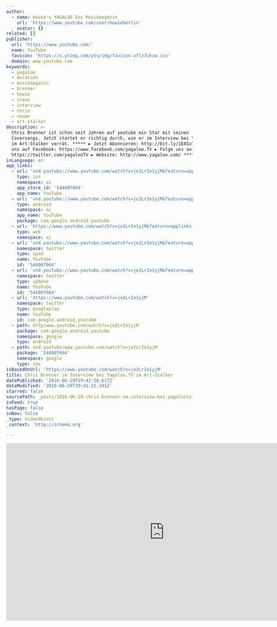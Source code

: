 ```yaml
---
author:
  - name: Howie's YAGALOO Das Musikmagazin
    url: 'https://www.youtube.com/user/howieberlin'
    avatar: {}
related: []
publisher:
  url: 'https://www.youtube.com/'
  name: YouTube
  favicon: 'https://s.ytimg.com/yts/img/favicon-vflz7uhzw.ico'
  domain: www.youtube.com
keywords:
  - yagaloo
  - duration
  - musikmagazin
  - brenner
  - howie
  - views
  - interview
  - chris
  - neuen
  - art-stalker
description: >-
  Chris Brenner ist schon seit Jahren auf youtube ein Star mit seinen
  Coversongs. Jetzt startet er richtig durch, wie er im Interview bei Yagaloo.TV
  im Art-Stalker verrät. ***** ► Jetzt Abonnieren: http://bit.ly/1E8SxTX ► Finde
  uns auf Facebook: https://www.facebook.com/yagaloo.TV ► Folge uns auf Twitter:
  https://twitter.com/yagalooTV ► Website: http://www.yagaloo.com/ *****
inLanguage: en
app_links:
  - url: 'vnd.youtube://www.youtube.com/watch?v=je2LrIe1yjM&feature=applinks'
    type: ios
    namespace: ai
    app_store_id: '544007664'
    app_name: YouTube
  - url: 'vnd.youtube://www.youtube.com/watch?v=je2LrIe1yjM&feature=applinks'
    type: android
    namespace: ai
    app_name: YouTube
    package: com.google.android.youtube
  - url: 'https://www.youtube.com/watch?v=je2LrIe1yjM&feature=applinks'
    type: web
    namespace: ai
  - url: 'vnd.youtube://www.youtube.com/watch?v=je2LrIe1yjM&feature=applinks'
    namespace: twitter
    type: ipad
    name: YouTube
    id: '544007664'
  - url: 'vnd.youtube://www.youtube.com/watch?v=je2LrIe1yjM&feature=applinks'
    namespace: twitter
    type: iphone
    name: YouTube
    id: '544007664'
  - url: 'https://www.youtube.com/watch?v=je2LrIe1yjM'
    namespace: twitter
    type: googleplay
    name: YouTube
    id: com.google.android.youtube
  - path: http/www.youtube.com/watch?v=je2LrIe1yjM
    package: com.google.android.youtube
    namespace: google
    type: android
  - path: vnd.youtube/www.youtube.com/watch?v=je2LrIe1yjM
    package: '544007664'
    namespace: google
    type: ios
isBasedOnUrl: 'https://www.youtube.com/watch?v=je2LrIe1yjM'
title: Chris Brenner im Interview bei Yagaloo.TV im Art-Stalker
datePublished: '2016-06-29T19:42:58.617Z'
dateModified: '2016-06-29T19:41:21.345Z'
starred: false
sourcePath: _posts/2016-06-29-chris-brenner-im-interview-bei-yagalootv-im-art-stalker.md
inFeed: true
hasPage: false
inNav: false
_type: VideoObject
_context: 'http://schema.org'

---
```

<iframe src="https://cdn.embedly.com/widgets/media.html?src=https%3A%2F%2Fwww.youtube.com%2Fembed%2Fje2LrIe1yjM%3Ffeature%3Doembed&amp;url=http%3A%2F%2Fwww.youtube.com%2Fwatch%3Fv%3Dje2LrIe1yjM&amp;image=https%3A%2F%2Fi.ytimg.com%2Fvi%2Fje2LrIe1yjM%2Fhqdefault.jpg&amp;key=b7d04c9b404c499eba89ee7072e1c4f7&amp;type=text%2Fhtml&amp;schema=youtube" width="854" height="480" scrolling="no" frameborder="0" allowfullscreen="" style=""></iframe>